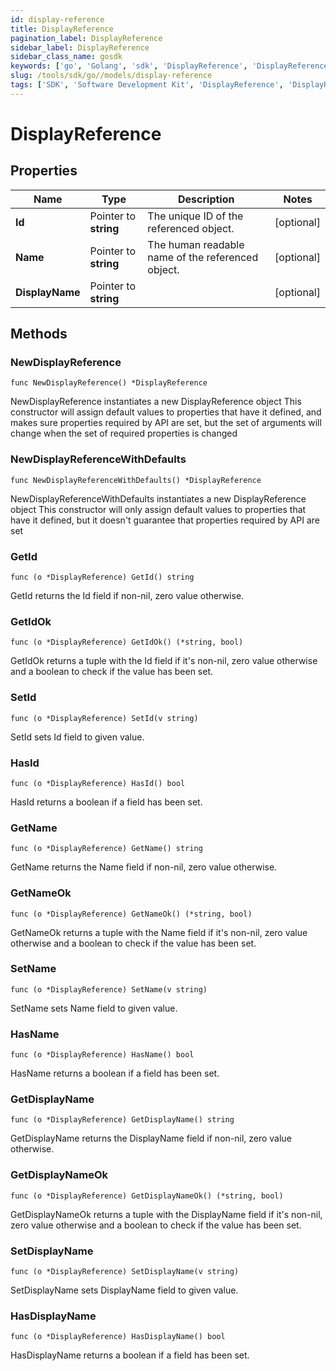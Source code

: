 ```yaml
---
id: display-reference
title: DisplayReference
pagination_label: DisplayReference
sidebar_label: DisplayReference
sidebar_class_name: gosdk
keywords: ['go', 'Golang', 'sdk', 'DisplayReference', 'DisplayReference'] 
slug: /tools/sdk/go//models/display-reference
tags: ['SDK', 'Software Development Kit', 'DisplayReference', 'DisplayReference']
---
```


# DisplayReference

## Properties

Name | Type | Description | Notes
------------ | ------------- | ------------- | -------------
**Id** | Pointer to **string** | The unique ID of the referenced object. | [optional] 
**Name** | Pointer to **string** | The human readable name of the referenced object. | [optional] 
**DisplayName** | Pointer to **string** |  | [optional] 

## Methods

### NewDisplayReference

`func NewDisplayReference() *DisplayReference`

NewDisplayReference instantiates a new DisplayReference object
This constructor will assign default values to properties that have it defined,
and makes sure properties required by API are set, but the set of arguments
will change when the set of required properties is changed

### NewDisplayReferenceWithDefaults

`func NewDisplayReferenceWithDefaults() *DisplayReference`

NewDisplayReferenceWithDefaults instantiates a new DisplayReference object
This constructor will only assign default values to properties that have it defined,
but it doesn't guarantee that properties required by API are set

### GetId

`func (o *DisplayReference) GetId() string`

GetId returns the Id field if non-nil, zero value otherwise.

### GetIdOk

`func (o *DisplayReference) GetIdOk() (*string, bool)`

GetIdOk returns a tuple with the Id field if it's non-nil, zero value otherwise
and a boolean to check if the value has been set.

### SetId

`func (o *DisplayReference) SetId(v string)`

SetId sets Id field to given value.

### HasId

`func (o *DisplayReference) HasId() bool`

HasId returns a boolean if a field has been set.

### GetName

`func (o *DisplayReference) GetName() string`

GetName returns the Name field if non-nil, zero value otherwise.

### GetNameOk

`func (o *DisplayReference) GetNameOk() (*string, bool)`

GetNameOk returns a tuple with the Name field if it's non-nil, zero value otherwise
and a boolean to check if the value has been set.

### SetName

`func (o *DisplayReference) SetName(v string)`

SetName sets Name field to given value.

### HasName

`func (o *DisplayReference) HasName() bool`

HasName returns a boolean if a field has been set.

### GetDisplayName

`func (o *DisplayReference) GetDisplayName() string`

GetDisplayName returns the DisplayName field if non-nil, zero value otherwise.

### GetDisplayNameOk

`func (o *DisplayReference) GetDisplayNameOk() (*string, bool)`

GetDisplayNameOk returns a tuple with the DisplayName field if it's non-nil, zero value otherwise
and a boolean to check if the value has been set.

### SetDisplayName

`func (o *DisplayReference) SetDisplayName(v string)`

SetDisplayName sets DisplayName field to given value.

### HasDisplayName

`func (o *DisplayReference) HasDisplayName() bool`

HasDisplayName returns a boolean if a field has been set.


